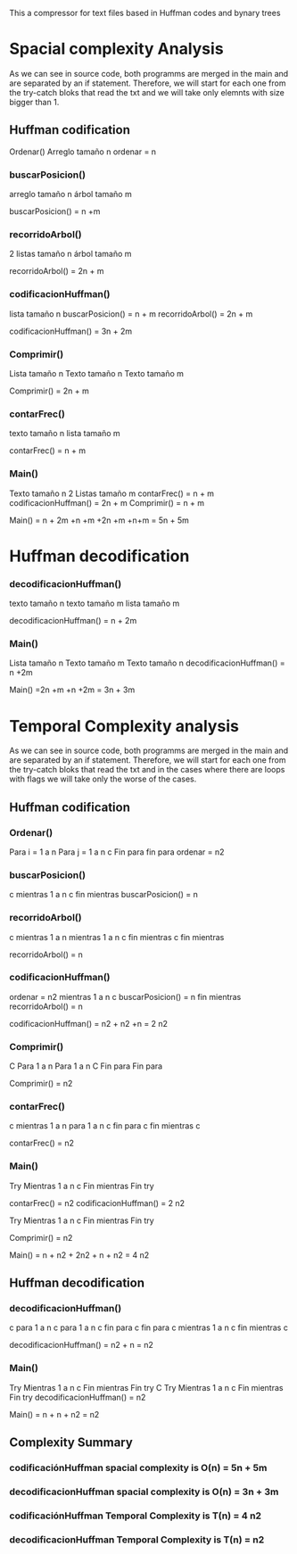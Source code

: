 This a compressor for text files based in Huffman codes and bynary trees

# Spacial complexity Analysis

As we can see in source code, both programms are merged in the main and are separated by an if statement. Therefore, we will start for each one from the try-catch bloks that read the txt and we will take only elemnts with size bigger than 1. 

## Huffman codification
Ordenar()
Arreglo tamaño n
ordenar = n

### buscarPosicion()
arreglo tamaño n
árbol tamaño m

buscarPosicion() = n +m

### recorridoArbol()
2 listas tamaño n
árbol tamaño m

recorridoArbol() = 2n + m

### codificacionHuffman()
lista tamaño n
buscarPosicion() = n + m
recorridoArbol() = 2n + m

codificacionHuffman() = 3n + 2m

### Comprimir()
Lista tamaño n
Texto tamaño n
Texto tamaño m

Comprimir() = 2n + m

### contarFrec()
texto tamaño n
lista tamaño m

contarFrec() =  n + m




### Main()
Texto tamaño n
2 Listas tamaño m
contarFrec() =  n + m
codificacionHuffman() = 2n + m
Comprimir() = n + m

Main() = n + 2m +n +m +2n +m +n+m = 5n + 5m


# Huffman decodification

### decodificacionHuffman()
texto tamaño n
texto tamaño m
lista tamaño m

decodificacionHuffman() = n + 2m


### Main()
Lista tamaño n
Texto tamaño m
Texto tamaño n
decodificacionHuffman() = n +2m

Main() =2n +m +n +2m = 3n + 3m


# Temporal Complexity analysis

As we can see in source code, both programms are merged in the main and are separated by an if statement. Therefore, we will start for each one from the try-catch bloks that read the txt and in the cases where there are loops with flags we will take only the worse of the cases.

## Huffman codification

### Ordenar()
Para i = 1 a n
Para j = 1 a n
	c
Fin para
fin para
ordenar = n2

### buscarPosicion()
c
mientras 1 a n
	c
fin mientras
buscarPosicion() = n

### recorridoArbol()
c
mientras  1 a n
	mientras 1 a n
		c
	fin mientras
	c
fin mientras

recorridoArbol() = n

### codificacionHuffman()
ordenar = n2
mientras 1 a n
	c
	buscarPosicion() = n
fin mientras
recorridoArbol() = n

codificacionHuffman() = n2 + n2 +n = 2 n2

### Comprimir()
C
Para 1 a n
	Para 1 a n
		C
	Fin para
Fin para

Comprimir() = n2

### contarFrec()
c
mientras 1 a n
	para 1 a n
		c
	fin para
	c
fin mientras
c

contarFrec() =  n2




### Main()
Try
Mientras 1 a n
		c
Fin mientras
Fin try

contarFrec() =  n2
codificacionHuffman() = 2 n2

Try
Mientras 1 a n
		c
Fin mientras
Fin try

Comprimir() = n2

Main() = n + n2 + 2n2 + n + n2  = 4 n2


## Huffman decodification

### decodificacionHuffman()
c
para 1 a n
c
para 1 a n
	c
fin para
c
fin para
c
mientras 1 a n
	c
fin mientras
c

decodificacionHuffman() = n2 + n = n2


### Main()
Try
Mientras 1 a n
		c
Fin mientras
Fin try
C
Try
Mientras 1 a n
		c
Fin mientras
Fin try
decodificacionHuffman() = n2 

Main() = n + n + n2 = n2

## Complexity Summary

### codificaciónHuffman spacial complexity is O(n)  = 5n + 5m
### decodificacionHuffman spacial complexity is O(n) =  3n + 3m

### codificaciónHuffman Temporal Complexity is T(n)  = 4 n2
### decodificacionHuffman Temporal Complexity is T(n) = n2 










